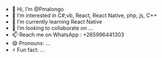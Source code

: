 - 👋 Hi, I’m @Pmalongo
- 👀 I’m interested in C#,vb, React, React Native, php, js, C++
- 🌱 I’m currently learning React Native
- 💞️ I’m looking to collaborate on ...
- 📫 Reach me on WhatsApp : +265996441303 
- 😄 Pronouns: ...
- ⚡ Fun fact: ...

<!---
Pmalongo/Pmalongo is a ✨ special ✨ repository because its `README.md` (this file) appears on your GitHub profile.
You can click the Preview link to take a look at your changes.
--->
